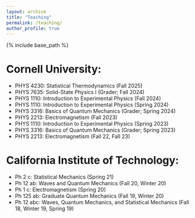 ```yaml
---
layout: archive
title: "Teaching"
permalink: /teaching/
author_profile: true
---
```


{% include base_path %}

Cornell University:
======
* PHYS 4230: Statistical Thermodynamics (Fall 2025)
* PHYS 7635: Solid-State Physics I (Grader; Fall 2024)
* PHYS 1110: Introduction to Experimental Physics (Fall 2024)
* PHYS 1110: Introduction to Experimental Physics (Spring 2024)
* PHYS 3316: Basics of Quantum Mechanics (Grader; Spring 2024)
* PHYS 2213: Electromagnetism (Fall 2023)
* PHYS 1110: Introduction to Experimental Physics (Spring 2023)
* PHYS 3316: Basics of Quantum Mechanics (Grader; Spring 2023)
* PHYS 2213: Electromagnetism (Fall 22, Fall 23)

California Institute of Technology:
======
* Ph 2 c: Statistical Mechanics (Spring 21)
* Ph 12 ab: Waves and Quantum Mechanics (Fall 20, Winter 20)
* Ph 1 c: Electromagnetism (Spring 20)
* Ph 125 ab: Graduate Quantum Mechanics (Fall 19, Winter 20)
* Ph 12 abc: Waves, Quantum Mechanics, and Statistical Mechanics (Fall 18, Winter 19, Spring 19)


